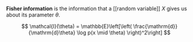 **Fisher information** is the information that a [[random variable]] $X$ gives us about its parameter $\theta$.

$$
\mathcal{I}(\theta) = \mathbb{E}\left[\left( \frac{\mathrm{d}}{\mathrm{d}\theta} \log p(x \mid \theta) \right)^2\right]
$$